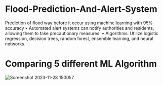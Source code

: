 # Flood-Prediction-And-Alert-System
Prediction of flood way before it occur using machine learning with 95% accuracy • Automated alert systems can notify authorities and residents, allowing them to take precautionary measures. • Algorithms: Utilize logistic regression, decision trees, random forest, ensemble learning, and neural networks.


# Comparing 5 different ML Algorithm
![Screenshot 2023-11-28 150057](https://github.com/user-attachments/assets/2c9273ad-58e3-4915-ba88-031f835d8aa4)

